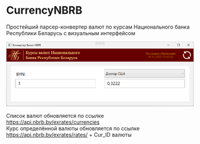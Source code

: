 # CurrencyNBRB
Простейший парсер-конвертер валют по курсам Национального банка Республики Беларусь с визуальным интерфейсом  

![Alt Text](./CurrencyNBRB/Images/1.png)  

Список валют обновляется по ссылке https://api.nbrb.by/exrates/currencies  
Курс определённой валюты обновляется по ссылке https://api.nbrb.by/exrates/rates/ + Cur_ID валюты
